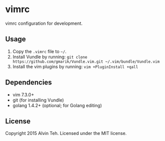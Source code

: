 # vimrc

vimrc configuration for development.

## Usage

1. Copy the `.vimrc` file to `~/`.
2. Install Vundle by running:
  `git clone https://github.com/gmarik/Vundle.vim.git ~/.vim/bundle/Vundle.vim`
3. Install the vim plugins by running:
  `vim +PluginInstall +qall`

## Dependencies

- vim 7.3.0+
- git (for installing Vundle)
- golang 1.4.2+ (optional; for Golang editing)

## License

Copyright 2015 Alvin Teh.
Licensed under the MIT license.
